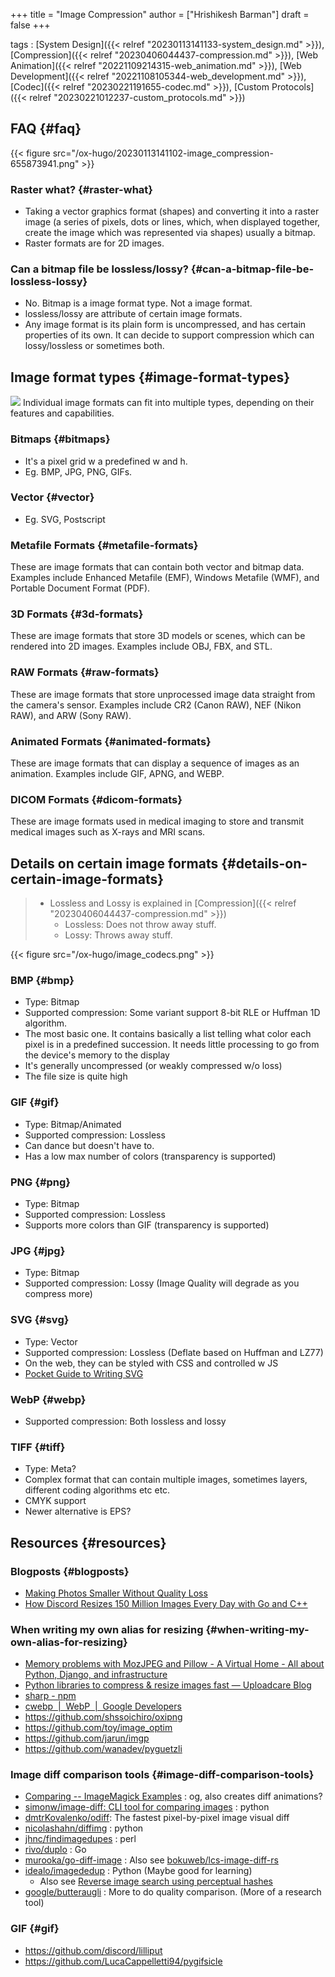 +++
title = "Image Compression"
author = ["Hrishikesh Barman"]
draft = false
+++

tags
: [System Design]({{< relref "20230113141133-system_design.md" >}}), [Compression]({{< relref "20230406044437-compression.md" >}}), [Web Animation]({{< relref "20221109214315-web_animation.md" >}}), [Web Development]({{< relref "20221108105344-web_development.md" >}}), [Codec]({{< relref "20230221191655-codec.md" >}}), [Custom Protocols]({{< relref "20230221012237-custom_protocols.md" >}})


## FAQ {#faq}

{{< figure src="/ox-hugo/20230113141102-image_compression-655873941.png" >}}


### Raster what? {#raster-what}

-   Taking a vector graphics format (shapes) and converting it into a raster image (a series of pixels, dots or lines, which, when displayed together, create the image which was represented via shapes) usually a bitmap.
-   Raster formats are for 2D images.


### Can a bitmap file be lossless/lossy? {#can-a-bitmap-file-be-lossless-lossy}

-   No. Bitmap is a image format type. Not a image format.
-   lossless/lossy are attribute of certain image formats.
-   Any image format is its plain form is uncompressed, and has certain properties of its own. It can decide to support compression which can lossy/lossless or sometimes both.


## Image format types {#image-format-types}

![](/ox-hugo/20230113141102-image_compression-2048388375.png)
Individual image formats can fit into multiple types, depending on their features and capabilities.


### Bitmaps {#bitmaps}

-   It's a pixel grid w a predefined w and h.
-   Eg. BMP, JPG, PNG, GIFs.


### Vector {#vector}

-   Eg. SVG, Postscript


### Metafile Formats {#metafile-formats}

These are image formats that can contain both vector and bitmap data. Examples include Enhanced Metafile (EMF), Windows Metafile (WMF), and Portable Document Format (PDF).


### 3D Formats {#3d-formats}

These are image formats that store 3D models or scenes, which can be rendered into 2D images. Examples include OBJ, FBX, and STL.


### RAW Formats {#raw-formats}

These are image formats that store unprocessed image data straight from the camera's sensor. Examples include CR2 (Canon RAW), NEF (Nikon RAW), and ARW (Sony RAW).


### Animated Formats {#animated-formats}

These are image formats that can display a sequence of images as an animation. Examples include GIF, APNG, and WEBP.


### DICOM Formats {#dicom-formats}

These are image formats used in medical imaging to store and transmit medical images such as X-rays and MRI scans.


## Details on certain image formats {#details-on-certain-image-formats}

> -   Lossless and Lossy is explained in [Compression]({{< relref "20230406044437-compression.md" >}})
>     -   Lossless: Does not throw away stuff.
>     -   Lossy: Throws away stuff.

{{< figure src="/ox-hugo/image_codecs.png" >}}


### BMP {#bmp}

-   Type: Bitmap
-   Supported compression: Some variant support 8-bit RLE or Huffman 1D algorithm.
-   The most basic one. It contains basically a list telling what color each pixel is in a predefined succession. It needs little processing to go from the device's memory to the display
-   It's generally uncompressed (or weakly compressed w/o loss)
-   The file size is quite high


### GIF {#gif}

-   Type: Bitmap/Animated
-   Supported compression: Lossless
-   Can dance but doesn't have to.
-   Has a low max number of colors (transparency is supported)


### PNG {#png}

-   Type: Bitmap
-   Supported compression: Lossless
-   Supports more colors than GIF (transparency is supported)


### JPG {#jpg}

-   Type: Bitmap
-   Supported compression: Lossy (Image Quality will degrade as you compress more)


### SVG {#svg}

-   Type: Vector
-   Supported compression: Lossless (Deflate based on Huffman and LZ77)
-   On the web, they can be styled with CSS and controlled w JS
-   [Pocket Guide to Writing SVG](https://svgpocketguide.com/)


### WebP {#webp}

-   Supported compression: Both lossless and lossy


### TIFF {#tiff}

-   Type: Meta?
-   Complex format that can contain multiple images, sometimes layers, different coding algorithms etc etc.
-   CMYK support
-   Newer alternative is EPS?


## Resources {#resources}


### Blogposts {#blogposts}

-   [Making Photos Smaller Without Quality Loss](https://engineeringblog.yelp.com/2017/06/making-photos-smaller.html)
-   [How Discord Resizes 150 Million Images Every Day with Go and C++](https://discord.com/blog/how-discord-resizes-150-million-images-every-day-with-go-and-c)


### When writing my own alias for resizing {#when-writing-my-own-alias-for-resizing}

-   [Memory problems with MozJPEG and Pillow - A Virtual Home - All about Python, Django, and infrastructure](https://blog.avirtualhome.com/memory-problems-with-jpg-files-and-pillow/)
-   [Python libraries to compress &amp; resize images fast — Uploadcare Blog](https://uploadcare.com/blog/image-optimization-python/)
-   [sharp - npm](https://www.npmjs.com/package/sharp)
-   [cwebp  |  WebP  |  Google Developers](https://developers.google.com/speed/webp/docs/cwebp)
-   <https://github.com/shssoichiro/oxipng>
-   <https://github.com/toy/image_optim>
-   <https://github.com/jarun/imgp>
-   <https://github.com/wanadev/pyguetzli>


### Image diff comparison tools {#image-diff-comparison-tools}

-   [Comparing -- ImageMagick Examples](https://www.imagemagick.org/Usage/compare/) : og, also creates diff animations?
-   [simonw/image-diff: CLI tool for comparing images](https://github.com/simonw/image-diff) : python
-   [dmtrKovalenko/odiff](https://github.com/dmtrKovalenko/odiff): The fastest pixel-by-pixel image visual diff
-   [nicolashahn/diffimg](https://github.com/nicolashahn/diffimg) : python
-   [jhnc/findimagedupes](https://github.com/jhnc/findimagedupes) : perl
-   [rivo/duplo](https://github.com/rivo/duplo) : Go
-   [murooka/go-diff-image](https://github.com/murooka/go-diff-image) : Also see [bokuweb/lcs-image-diff-rs](https://github.com/bokuweb/lcs-image-diff-rs)
-   [idealo/imagededup](https://github.com/idealo/imagededup) : Python (Maybe good for learning)
    -   Also see [Reverse image search using perceptual hashes](https://www.aadhav.me/posts/reverse-image-search)
-   [google/butteraugli](https://github.com/google/butteraugli) : More to do quality comparison. (More of a research tool)


### GIF {#gif}

-   <https://github.com/discord/lilliput>
-   <https://github.com/LucaCappelletti94/pygifsicle>
